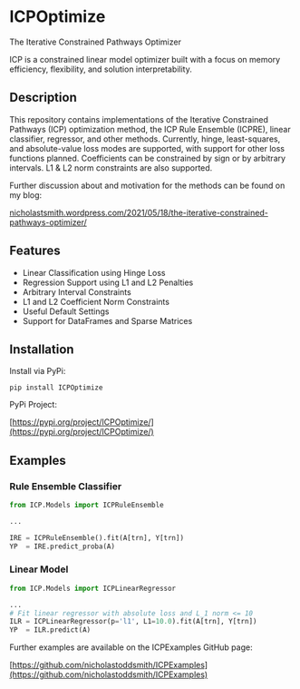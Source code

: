 # ICPOptimize
The Iterative Constrained Pathways Optimizer

ICP is a constrained linear model optimizer built with a focus on memory efficiency, flexibility, and solution interpretability.

## Description

This repository contains implementations of the Iterative Constrained Pathways (ICP) optimization method, the ICP Rule Ensemble (ICPRE), linear classifier, regressor, and other methods. Currently, hinge, least-squares, and absolute-value loss modes are supported, with support for other loss functions planned. Coefficients can be constrained by sign or by arbitrary intervals. L1 & L2 norm constraints are also supported.

Further discussion about and motivation for the methods can be found on my blog:

[nicholastsmith.wordpress.com/2021/05/18/the-iterative-constrained-pathways-optimizer/](https://nicholastsmith.wordpress.com/2021/05/18/the-iterative-constrained-pathways-optimizer/)

## Features

- Linear Classification using Hinge Loss
- Regression Support using L1 and L2 Penalties
- Arbitrary Interval Constraints
- L1 and L2 Coefficient Norm Constraints
- Useful Default Settings
- Support for DataFrames and Sparse Matrices

## Installation

Install via PyPi:

```pip install ICPOptimize```

PyPi Project:

[https://pypi.org/project/ICPOptimize/](https://pypi.org/project/ICPOptimize/)

## Examples

### Rule Ensemble Classifier
```python
from ICP.Models import ICPRuleEnsemble

...

IRE = ICPRuleEnsemble().fit(A[trn], Y[trn])
YP  = IRE.predict_proba(A)
```

### Linear Model
```python
from ICP.Models import ICPLinearRegressor

...
# Fit linear regressor with absolute loss and L_1 norm <= 10
ILR = ICPLinearRegressor(p='l1', L1=10.0).fit(A[trn], Y[trn])
YP  = ILR.predict(A)
```

Further examples are available on the ICPExamples GitHub page:

[https://github.com/nicholastoddsmith/ICPExamples](https://github.com/nicholastoddsmith/ICPExamples)
